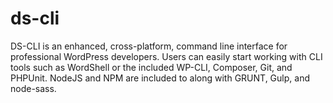 # ds-cli
DS-CLI is an enhanced, cross-platform, command line interface for professional WordPress developers. Users can easily start working with CLI tools such as WordShell or the included WP-CLI, Composer, Git, and PHPUnit. NodeJS and NPM are included to along with GRUNT, Gulp, and node-sass.